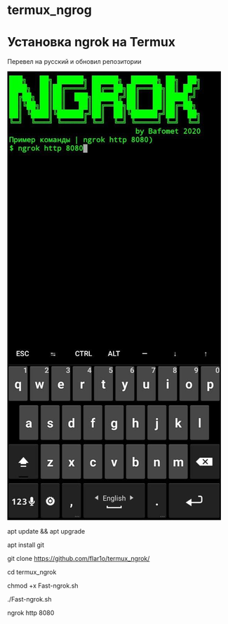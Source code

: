 # termux_ngrog
# Установка ngrok на Termux
Перевел на русский и обновил репозитории

![alt tag](https://github.com/Bafomet666/ngrok.dops/blob/main/photo_2020-10-19_13-17-13.jpg)​

apt update && apt upgrade
 
apt install git

git clone https://github.com/flar1o/termux_ngrok/

cd  termux_ngrok
 
chmod +x Fast-ngrok.sh
 
./Fast-ngrok.sh

ngrok http 8080
